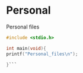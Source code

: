 # Personal
Personal files 

```c
#include <stdio.h>

int main(void){
printf("Personal_files\n");

}```

